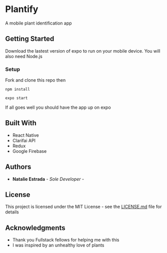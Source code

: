 # Plantify

A mobile plant identification app

## Getting Started

Download the lastest version of expo to run on your mobile device.
You will also need Node.js

### Setup

Fork and clone this repo then 

```
npm install
```

```
expo start
```

If all goes well you should have the app up on expo


## Built With

* React Native
* Clarifai API
* Redux
* Google Firebase

## Authors

* **Natalie Estrada** - *Sole Developer* - 

## License

This project is licensed under the MIT License - see the [LICENSE.md](LICENSE.md) file for details

## Acknowledgments

* Thank you Fullstack fellows for helping me with this 
* I was inspired by an unhealthy love of plants

